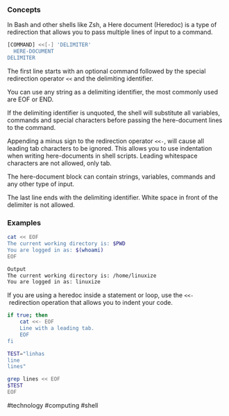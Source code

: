 
### Concepts

In Bash and other shells like Zsh, a Here document (Heredoc) is a type of redirection that allows you to pass multiple lines of input to a command.

```sh
[COMMAND] <<[-] 'DELIMITER'
  HERE-DOCUMENT
DELIMITER
```

The first line starts with an optional command followed by the special redirection operator `<<` and the delimiting identifier.

You can use any string as a delimiting identifier, the most commonly used are EOF or END.

If the delimiting identifier is unquoted, the shell will substitute all variables, commands and special characters before passing the here-document lines to the command.

Appending a minus sign to the redirection operator `<<-`, will cause all leading tab characters to be ignored. This allows you to use indentation when writing here-documents in shell scripts. Leading whitespace characters are not allowed, only tab.

The here-document block can contain strings, variables, commands and any other type of input.

The last line ends with the delimiting identifier. White space in front of the delimiter is not allowed.

### Examples

```sh
cat << EOF
The current working directory is: $PWD
You are logged in as: $(whoami)
EOF

Output
The current working directory is: /home/linuxize
You are logged in as: linuxize
```

If you are using a heredoc inside a statement or loop, use the `<<-` redirection operation that allows you to indent your code.

```sh
if true; then
    cat <<- EOF
    Line with a leading tab.
    EOF
fi
```

```bash
TEST="linhas
line
lines"

grep lines << EOF
$TEST
EOF
```

#technology #computing #shell 